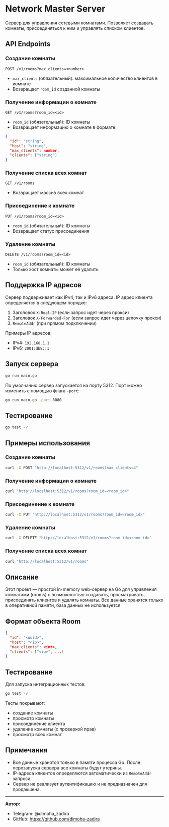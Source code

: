 # Network Master Server

Сервер для управления сетевыми комнатами. Позволяет создавать комнаты, присоединяться к ним и управлять списком клиентов.

## API Endpoints

### Создание комнаты
```
POST /v1/rooms?max_clients=<number>
```
- `max_clients` (обязательный): максимальное количество клиентов в комнате
- Возвращает `room_id` созданной комнаты

### Получение информации о комнате
```
GET /v1/rooms?room_id=<id>
```
- `room_id` (обязательный): ID комнаты
- Возвращает информацию о комнате в формате:
```json
{
  "id": "string",
  "host": "string",
  "max_clients": number,
  "clients": ["string"]
}
```

### Получение списка всех комнат
```
GET /v1/rooms
```
- Возвращает массив всех комнат

### Присоединение к комнате
```
PUT /v1/rooms?room_id=<id>
```
- `room_id` (обязательный): ID комнаты
- Возвращает статус присоединения

### Удаление комнаты
```
DELETE /v1/rooms?room_id=<id>
```
- `room_id` (обязательный): ID комнаты
- Только хост комнаты может её удалить

## Поддержка IP адресов

Сервер поддерживает как IPv4, так и IPv6 адреса. IP адрес клиента определяется в следующем порядке:

1. Заголовок `X-Real-IP` (если запрос идет через прокси)
2. Заголовок `X-Forwarded-For` (если запрос идет через цепочку прокси)
3. `RemoteAddr` (при прямом подключении)

Примеры IP адресов:
- IPv4: `192.168.1.1`
- IPv6: `2001:db8::1`

## Запуск сервера

```bash
go run main.go
```

По умолчанию сервер запускается на порту 5312. Порт можно изменить с помощью флага `-port`:

```bash
go run main.go -port 8080
```

## Тестирование

```bash
go test -v
```

## Примеры использования

### Создание комнаты
```bash
curl -X POST "http://localhost:5312/v1/rooms?max_clients=4"
```

### Получение информации о комнате
```bash
curl "http://localhost:5312/v1/rooms?room_id=<room_id>"
```

### Присоединение к комнате
```bash
curl -X PUT "http://localhost:5312/v1/rooms?room_id=<room_id>"
```

### Удаление комнаты
```bash
curl -X DELETE "http://localhost:5312/v1/rooms?room_id=<room_id>"
```

### Получение списка всех комнат
```bash
curl "http://localhost:5312/v1/rooms"
```

## Описание

Этот проект — простой in-memory web-сервер на Go для управления комнатами (rooms) с возможностью создавать, просматривать, присоединять клиентов и удалять комнаты. Все данные хранятся только в оперативной памяти, база данных не используется.

## Формат объекта Room
```json
{
  "id": "<uuid>",
  "host": "<ip>",
  "max_clients": <int>,
  "clients": ["<ip>", ...]
}
```

## Тестирование

Для запуска интеграционных тестов:
```bash
go test -v
```
Тесты покрывают:
- создание комнаты
- просмотр комнаты
- присоединение клиента
- удаление комнаты (с проверкой прав)
- просмотр всех комнат

## Примечания
- Все данные хранятся только в памяти процесса Go. После перезапуска сервера все комнаты будут утеряны.
- IP-адреса клиентов определяются автоматически из `RemoteAddr` запроса.
- Сервер не реализует аутентификацию и не предназначен для продакшена.

---

**Автор:**
- Telegram: @dimoha_zadira
- GitHub: https://github.com/dimoha-zadira

